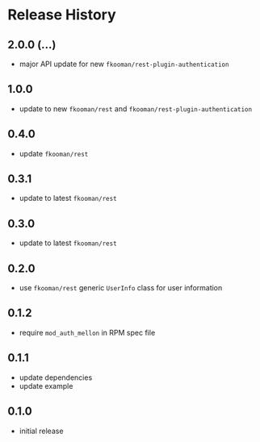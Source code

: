 # Release History

## 2.0.0 (...)
- major API update for new `fkooman/rest-plugin-authentication`

## 1.0.0
- update to new `fkooman/rest` and `fkooman/rest-plugin-authentication`

## 0.4.0
- update `fkooman/rest`

## 0.3.1
- update to latest `fkooman/rest`

## 0.3.0
- update to latest `fkooman/rest`

## 0.2.0
- use `fkooman/rest` generic `UserInfo` class for user information

## 0.1.2
- require `mod_auth_mellon` in RPM spec file

## 0.1.1
- update dependencies
- update example

## 0.1.0 
- initial release
